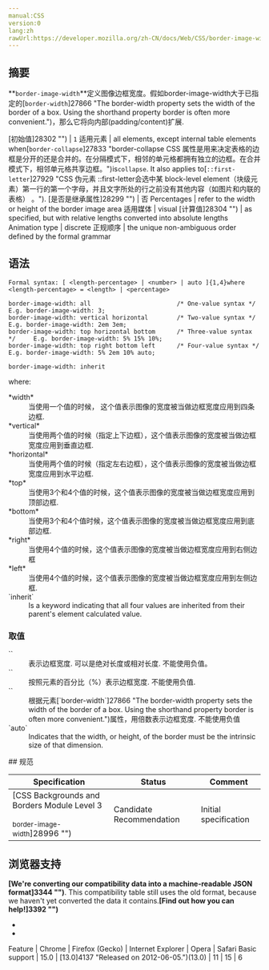 ```yaml
---
manual:CSS
version:0
lang:zh
rawUrl:https://developer.mozilla.org/zh-CN/docs/Web/CSS/border-image-width
---
```





## 摘要<a name="摘要"></a>


**`border-image-width`**定义图像边框宽度。假如border-image-width大于已指定的[`border-width`]27866 "The border-width property sets the width of the border of a box. Using the shorthand property border is often more convenient.")，那么它将向内部(padding/content)扩展.


[初始值]28302 "") | `1` 
适用元素 | all elements, except internal table elements when[`border-collapse`]27833 "border-collapse CSS 属性是用来决定表格的边框是分开的还是合并的。在分隔模式下，相邻的单元格都拥有独立的边框。在合并模式下，相邻单元格共享边框。")is`collapse`. It also applies to[`::first-letter`]27929 "CSS 伪元素 ::first-letter会选中某 block-level element（块级元素）第一行的第一个字母，并且文字所处的行之前没有其他内容（如图片和内联的表格） 。"). 
[是否是继承属性]28299 "") | 否 
Percentages | refer to the width or height of the border image area 
适用媒体 | visual 
[计算值]28304 "") | as specified, but with relative lengths converted into absolute lengths 
Animation type | discrete 
正规顺序 | the unique non-ambiguous order defined by the formal grammar 


## 语法<a name="语法"></a>

```
Formal syntax: [ <length-percentage> | <number> | auto ]{1,4}where <length-percentage> = <length> | <percentage> 

```

```
border-image-width: all                        /* One-value syntax */       E.g. border-image-width: 3;
border-image-width: vertical horizontal        /* Two-value syntax */       E.g. border-image-width: 2em 3em;
border-image-width: top horizontal bottom      /* Three-value syntax */     E.g. border-image-width: 5% 15% 10%;
border-image-width: top right bottom left      /* Four-value syntax */      E.g. border-image-width: 5% 2em 10% auto;

border-image-width: inherit
```


where:

<dl><dt id=''>*width*</dt><dd>当使用一个值的时候， 这个值表示图像的宽度被当做边框宽度应用到四条边框.</dd><dt id=''>*vertical*</dt><dd>当使用两个值的时候（指定上下边框），这个值表示图像的宽度被当做边框宽度应用到垂直边框.

</dd><dt id=''>*horizontal*</dt><dd>当使用两个值的时候（指定左右边框），这个值表示图像的宽度被当做边框宽度应用到水平边框.

</dd><dt id=''>*top*</dt><dd>当使用3个和4个值的时候，这个值表示图像的宽度被当做边框宽度应用到顶部边框.

</dd><dt id=''>*bottom*</dt><dd>当使用3个和4个值时候，这个值表示图像的宽度被当做边框宽度应用到底部边框.

</dd><dt id=''>*right*</dt><dd>当使用4个值的时候，这个值表示图像的宽度被当做边框宽度应用到右侧边框

</dd><dt id=''>*left*</dt><dd>当使用4个值的时候，这个值表示图像的宽度被当做边框宽度应用到左侧边框.

</dd><dt id=''>`inherit`</dt><dd>Is a keyword indicating that all four values are inherited from their parent&#39;s element calculated value.</dd></dl><dl><dd></dd></dl>

### 取值<a name="取值"></a>
<dl><dt id=''>`<length>`</dt><dd>表示边框宽度. 可以是绝对长度或相对长度. 不能使用负值。</dd><dt id=''>`<percentage>`</dt><dd>按照元素的百分比（%）表示边框宽度. 不能使用负值.</dd><dt id=''>`<number>`</dt><dd>根据元素[`border-width`]27866 "The border-width property sets the width of the border of a box. Using the shorthand property border is often more convenient.")属性，用倍数表示边框宽度. 不能使用负值</dd><dt id=''>`auto`</dt><dd>Indicates that the width, or height, of the border must be the intrinsic size of that dimension.</dd></dl>
## 规范<a name="Specifications"></a>

Specification | Status | Comment 
 ---  |  ---  |  ---  | 
[CSS Backgrounds and Borders Module Level 3<br></br><small>border-image-width</small>]28996 "") | Candidate Recommendation | Initial specification 


## 浏览器支持<a name="浏览器支持"></a>


**[We&#39;re converting our compatibility data into a machine-readable JSON format]3344 "")**. This compatibility table still uses the old format, because we haven&#39;t yet converted the data it contains.**[Find out how you can help!]3392 "")**


* 
* 

Feature | Chrome | Firefox (Gecko) | Internet Explorer | Opera | Safari 
Basic support | 15.0 | [13.0]4137 "Released on 2012-06-05.")(13.0) | 11 | 15 | 6 







